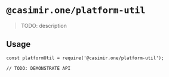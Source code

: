 # `@casimir.one/platform-util`

> TODO: description

## Usage

```
const platformUtil = require('@casimir.one/platform-util');

// TODO: DEMONSTRATE API
```
